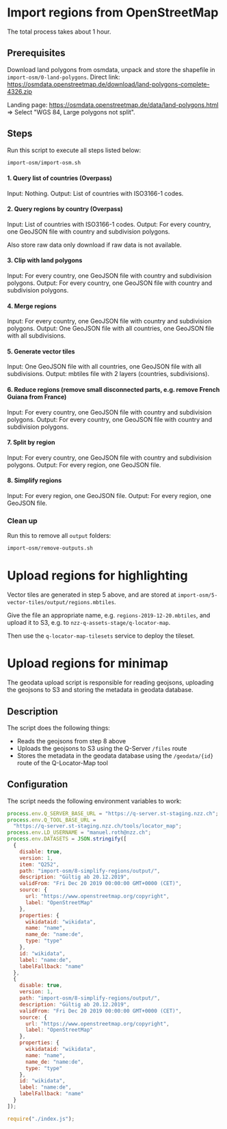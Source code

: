 # Import regions from OpenStreetMap

The total process takes about 1 hour.

## Prerequisites

Download land polygons from osmdata, unpack and store the shapefile in `import-osm/0-land-polygons`.
Direct link: https://osmdata.openstreetmap.de/download/land-polygons-complete-4326.zip

Landing page: https://osmdata.openstreetmap.de/data/land-polygons.html
=> Select "WGS 84, Large polygons not split".

## Steps

Run this script to execute all steps listed below:

```bash
import-osm/import-osm.sh
```

#### 1. Query list of countries (Overpass)

Input: Nothing.
Output: List of countries with ISO3166-1 codes.

#### 2. Query regions by country (Overpass)

Input: List of countries with ISO3166-1 codes.
Output: For every country, one GeoJSON file with country and subdivision polygons.

Also store raw data only download if raw data is not available.

#### 3. Clip with land polygons

Input: For every country, one GeoJSON file with country and subdivision polygons.
Output: For every country, one GeoJSON file with country and subdivision polygons.

#### 4. Merge regions

Input: For every country, one GeoJSON file with country and subdivision polygons.
Output: One GeoJSON file with all countries, one GeoJSON file with all subdivisions.

#### 5. Generate vector tiles

Input: One GeoJSON file with all countries, one GeoJSON file with all subdivisions.
Output: mbtiles file with 2 layers (countries, subdivisions).

#### 6. Reduce regions (remove small disconnected parts, e.g. remove French Guiana from France)

Input: For every country, one GeoJSON file with country and subdivision polygons.
Output: For every country, one GeoJSON file with country and subdivision polygons.

#### 7. Split by region

Input: For every country, one GeoJSON file with country and subdivision polygons.
Output: For every region, one GeoJSON file.

#### 8. Simplify regions

Input: For every region, one GeoJSON file.
Output: For every region, one GeoJSON file.

### Clean up

Run this to remove all `output` folders:

```bash
import-osm/remove-outputs.sh
```

# Upload regions for highlighting

Vector tiles are generated in step 5 above, and are stored at
`import-osm/5-vector-tiles/output/regions.mbtiles`.

Give the file an appropriate name, e.g. `regions-2019-12-20.mbtiles`, and upload it to S3, e.g. to `nzz-q-assets-stage/q-locator-map`.

Then use the `q-locator-map-tilesets` service to deploy the tileset.

# Upload regions for minimap

The geodata upload script is responsible for reading geojsons, uploading the geojsons to S3 and storing the metadata in geodata database.

## Description

The script does the following things:

- Reads the geojsons from step 8 above
- Uploads the geojsons to S3 using the Q-Server `/files` route
- Stores the metadata in the geodata database using the `/geodata/{id}` route of the Q-Locator-Map tool

## Configuration

The script needs the following environment variables to work:

```js
process.env.Q_SERVER_BASE_URL = "https://q-server.st-staging.nzz.ch";
process.env.Q_TOOL_BASE_URL =
  "https://q-server.st-staging.nzz.ch/tools/locator_map";
process.env.LD_USERNAME = "manuel.roth@nzz.ch";
process.env.DATASETS = JSON.stringify([
  {
    disable: true,
    version: 1,
    item: "Q252",
    path: "import-osm/8-simplify-regions/output/",
    description: "Gültig ab 20.12.2019",
    validFrom: "Fri Dec 20 2019 00:00:00 GMT+0000 (CET)",
    source: {
      url: "https://www.openstreetmap.org/copyright",
      label: "OpenStreetMap"
    },
    properties: {
      wikidataid: "wikidata",
      name: "name",
      name_de: "name:de",
      type: "type"
    },
    id: "wikidata",
    label: "name:de",
    labelFallback: "name"
  },
  {
    disable: true,
    version: 1,
    path: "import-osm/8-simplify-regions/output/",
    description: "Gültig ab 20.12.2019",
    validFrom: "Fri Dec 20 2019 00:00:00 GMT+0000 (CET)",
    source: {
      url: "https://www.openstreetmap.org/copyright",
      label: "OpenStreetMap"
    },
    properties: {
      wikidataid: "wikidata",
      name: "name",
      name_de: "name:de",
      type: "type"
    },
    id: "wikidata",
    label: "name:de",
    labelFallback: "name"
  }
]);

require("./index.js");
```
